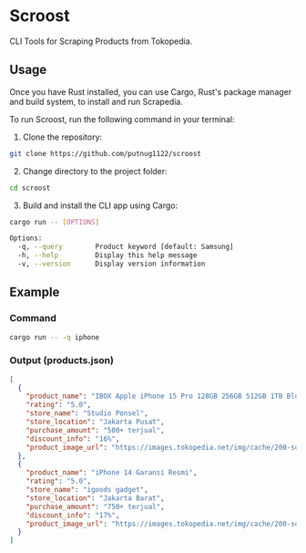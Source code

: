 # Scroost

CLI Tools for Scraping Products from Tokopedia.

## Usage

Once you have Rust installed, you can use Cargo, Rust's package manager and build system, to install and run Scrapedia.

To run Scroost, run the following command in your terminal:

1. Clone the repository:

```bash
git clone https://github.com/putnug1122/scroost
```
2. Change directory to the project folder:
```bash
cd scroost
```
3. Build and install the CLI app using Cargo:
```bash
cargo run -- [OPTIONS]

Options:
  -q, --query        Product keyword [default: Samsung]
  -h, --help         Display this help message
  -v, --version      Display version information
```

## Example
### Command
```bash
cargo run -- -q iphone
```
### Output (products.json)
```json
[
  {
    "product_name": "IBOX Apple iPhone 15 Pro 128GB 256GB 512GB 1TB Blue Natural Titanium",
    "rating": "5.0",
    "store_name": "Studio Ponsel",
    "store_location": "Jakarta Pusat",
    "purchase_amount": "500+ terjual",
    "discount_info": "16%",
    "product_image_url": "https://images.tokopedia.net/img/cache/200-square/VqbcmM/2023/10/27/0c56f8cc-e374-4e8a-a691-88a398c7c3d9.jpg"
  },
  {
    "product_name": "iPhone 14 Garansi Resmi",
    "rating": "5.0",
    "store_name": "igoods gadget",
    "store_location": "Jakarta Barat",
    "purchase_amount": "750+ terjual",
    "discount_info": "17%",
    "product_image_url": "https://images.tokopedia.net/img/cache/200-square/VqbcmM/2023/8/25/a6326dd1-8334-4fd7-821a-5ace01e12c2e.png"
  }
]
```
